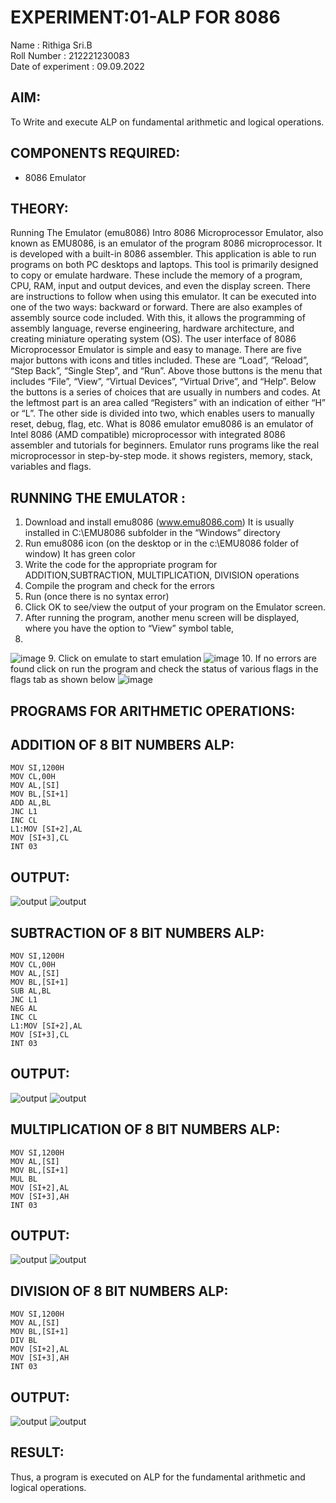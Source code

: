 # EXPERIMENT:01-ALP FOR 8086
Name : Rithiga Sri.B  
Roll Number : 212221230083  
Date of experiment : 09.09.2022  
## AIM: 
To Write and execute ALP on fundamental arithmetic and logical operations.
## COMPONENTS REQUIRED: 
* 8086  Emulator 
## THEORY: 
Running The Emulator (emu8086) Intro 8086 Microprocessor Emulator, also known as EMU8086, is an emulator of the program 8086 microprocessor. It is developed with a built-in 8086 assembler. This application is able to run programs on both PC desktops and laptops. This tool is primarily designed to copy or emulate hardware. These include the memory of a program, CPU, RAM, input and output devices, and even the display screen. There are instructions to follow when using this emulator. It can be executed into one of the two ways: backward or forward. There are also examples of assembly source code included. With this, it allows the programming of assembly language, reverse engineering, hardware architecture, and creating miniature operating system (OS). The user interface of 8086 Microprocessor Emulator is simple and easy to manage. There are five major buttons with icons and titles included. These are “Load”, “Reload”, “Step Back”, “Single Step”, and “Run”. Above those buttons is the menu that includes “File”, “View”, “Virtual Devices”, “Virtual Drive”, and “Help”. Below the buttons is a series of choices that are usually in numbers and codes. At the leftmost part is an area called “Registers” with an indication of either “H” or “L”. The other side is divided into two, which enables users to manually reset, debug, flag, etc. What is 8086 emulator emu8086 is an emulator of Intel 8086 (AMD compatible) microprocessor with integrated 8086 assembler and tutorials for beginners. Emulator runs programs like the real microprocessor in step-by-step mode. it shows registers, memory, stack, variables and flags.


## RUNNING THE EMULATOR :
1.	Download and install emu8086 (www.emu8086.com) It is usually installed in C:\EMU8086 subfolder in the “Windows” directory
2.	Run  emu8086 icon (on the desktop or in the c:\EMU8086 folder of window) It has green color 
3. Write the code for the appropriate program for ADDITION,SUBTRACTION, MULTIPLICATION,  DIVISION operations 
4.	Compile the program and check for the errors 
5. Run (once there is no syntax error) 
6.	Click OK to see/view the output of your program on the Emulator screen. 
7.	After running the program, another menu screen will be displayed, where you have the option to “View” symbol table,
8. 
![image](https://user-images.githubusercontent.com/36288975/189273263-d65baae9-4b8f-4723-afb3-c0ffa4052b04.png)
9.	Click on emulate to start emulation 
![image](https://user-images.githubusercontent.com/36288975/189273273-9bb36ec1-e2e8-4892-8d35-37707332bfdc.png)
10.	If no errors are found click on run the program and check the status of various flags in the flags tab as shown below 
![image](https://user-images.githubusercontent.com/36288975/189273277-113a2a33-4a40-4ff8-95a5-ecd3a1f504fe.png)
  


## PROGRAMS FOR ARITHMETIC OPERATIONS:

## ADDITION OF 8 BIT NUMBERS ALP:
```
MOV SI,1200H
MOV CL,00H 
MOV AL,[SI]
MOV BL,[SI+1]
ADD AL,BL
JNC L1
INC CL
L1:MOV [SI+2],AL
MOV [SI+3],CL
INT 03
```
## OUTPUT:
![output](./add1.png)
![output](./add2.png)
 
## SUBTRACTION OF 8 BIT NUMBERS ALP:
 ```
MOV SI,1200H
MOV CL,00H 
MOV AL,[SI]
MOV BL,[SI+1]
SUB AL,BL
JNC L1 
NEG AL
INC CL
L1:MOV [SI+2],AL
MOV [SI+3],CL
INT 03
 ```
## OUTPUT:
![output](./sub1.png)
![output](./sub2.png)

## MULTIPLICATION OF 8 BIT NUMBERS ALP:
```
MOV SI,1200H
MOV AL,[SI]
MOV BL,[SI+1]
MUL BL
MOV [SI+2],AL
MOV [SI+3],AH
INT 03
```
## OUTPUT:
![output](./mul1.png)
![output](./mul2.png)

## DIVISION OF 8 BIT NUMBERS ALP:
```
MOV SI,1200H 
MOV AL,[SI]
MOV BL,[SI+1]
DIV BL
MOV [SI+2],AL
MOV [SI+3],AH
INT 03
```
## OUTPUT:
![output](./div1.png)
![output](./div2.png)

## RESULT:
Thus, a program is executed on ALP for the fundamental arithmetic and logical operations.








